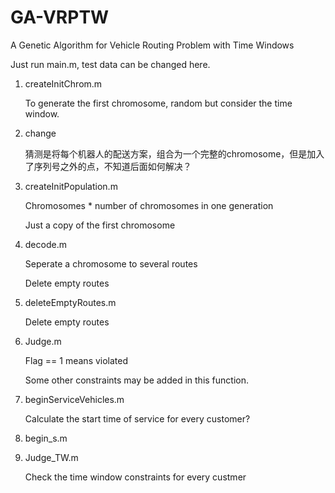# GA-VRPTW
 A Genetic Algorithm for Vehicle Routing Problem with Time Windows

Just run main.m, test data can be changed here.

1. createInitChrom.m

   To generate the first chromosome, random but consider the time window.
   
2. change

   猜测是将每个机器人的配送方案，组合为一个完整的chromosome，但是加入了序列号之外的点，不知道后面如何解决？

3. createInitPopulation.m

   Chromosomes * number of chromosomes in one generation

   Just a copy of the first chromosome 

4. decode.m

   Seperate a chromosome to several routes

   Delete empty routes



5. deleteEmptyRoutes.m

   Delete empty routes

6. Judge.m

   Flag == 1 means violated

   Some other constraints may be added in this function.

7. beginServiceVehicles.m 

   Calculate the start time of service for every customer?

8. begin_s.m

9. Judge_TW.m

   Check the time window constraints for every custmer

